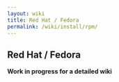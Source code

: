 ```yaml
---
layout: wiki
title: Red Hat / Fedora
permalink: /wiki/install/rpm/
---
```

## Red Hat / Fedora

**Work in progress for a detailed wiki**
